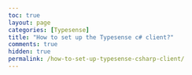 ```yaml
---
toc: true
layout: page
categories: [Typesense]
title: "How to set up the Typesense c# client?"
comments: true
hidden: true
permalink: /how-to-set-up-typesense-csharp-client/
---
```

